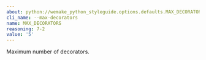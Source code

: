 ```yaml
---
about: python://wemake_python_styleguide.options.defaults.MAX_DECORATORS
cli_name: --max-decorators
name: MAX_DECORATORS
reasoning: 7-2
value: '5'
---
```


Maximum number of decorators.